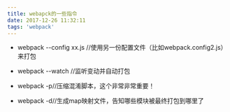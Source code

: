 ```yaml
---
title: webapck的一些指令
date: 2017-12-26 11:32:11
tags: 'webpack'
---
```


- webpack --config xx.js //使用另一份配置文件（比如webpack.config2.js）来打包

- webpack --watch //监听变动并自动打包

- webpack -p//压缩混淆脚本，这个非常非常重要！

- webpack -d//生成map映射文件，告知哪些模块被最终打包到哪里了